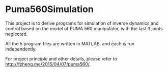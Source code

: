 # Puma560Simulation

This project is to derive programs for simulation of inverse dynamics and control based on the model of PUMA 560 manipulator, with the last 3 joints neglected.

All the 5 program files are written in MATLAB, and each is run independently. 

For project principle and other details, please refer to http://fzheng.me/2015/04/07/puma560/.
